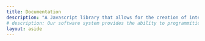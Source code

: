 ```yaml
---
title: Documentation
description: "A Javascript library that allows for the creation of interactive graphics. The library uses the existing web standards: HTML, SVG, and CSS making it easy to use with other tools and libraries. At its core, the library is a minimalist tool for creating interactives."
# description: Our software system provides the ability to programmitically generate interactive graphics. This documentation is designed to assist users in the creation of these interactives and provide an overview of the capability of this library.
layout: aside
---
```


